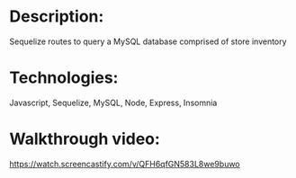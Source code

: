 # Description: 
Sequelize routes to query a MySQL database comprised of store inventory

# Technologies:
Javascript, Sequelize, MySQL, Node, Express, Insomnia

# Walkthrough video:
https://watch.screencastify.com/v/QFH6qfGN583L8we9buwo
